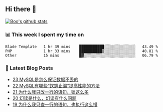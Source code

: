 ## Hi there 👋

[![Boo's github stats](https://github-readme-stats.vercel.app/api?username=0xAiKang)](https://github.com/anuraghazra/github-readme-stats)

<!-- [![Most Used Langs](https://github-readme-stats.vercel.app/api/top-langs/?username=0xAiKang)](https://github.com/anuraghazra/github-readme-stats) -->

### 📊 This week I spent my time on
<!--START_SECTION:waka-->

```text
Blade Template   1 hr 39 mins    ███████████░░░░░░░░░░░░░░   43.49 %
PHP              1 hr 33 mins    ██████████▒░░░░░░░░░░░░░░   40.81 %
Other            15 mins         █▓░░░░░░░░░░░░░░░░░░░░░░░   06.79 %
```

<!--END_SECTION:waka-->

### 📕 Latest Blog Posts
<!-- BLOG-POST-LIST:START -->
- [23 MySQL是怎么保证数据不丢的](https://www.0x2beace.com/how-does-mysql-ensure-that-data-is-not-lost/)
- [22 MySQL有哪些“饮鸩止渴”提高性能的方法](https://www.0x2beace.com/what-are-the-ways-to-improve-performance-of-mysql-by-drinking-poison-to-quench-thirst/)
- [21 为什么我只改一行的语句，锁这么多](https://www.0x2beace.com/why-do-I-only-change-one-line-of-the-statement-so-many-locks/)
- [20 幻读是什么，幻读有什么问题](https://www.0x2beace.com/what-is-phantom-reading-and-what-s-wrong-with-phantom-reading/)
- [19 为什么我只查一行的语句，也执行这么慢](https://www.0x2beace.com/why-do-I-only-check-one-line-of-the-statement-but-also-execute-so-slowly/)
<!-- BLOG-POST-LIST:END -->

